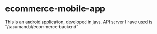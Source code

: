 # ecommerce-mobile-app
This is an android application, developed in java. API server I have used is "/tapumandal/ecommerce-backend"
